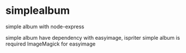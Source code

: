 simplealbum
===========

simple album with node-express

simple album have dependency with easyimage, ispriter
simple album is required ImageMagick for easyimage
